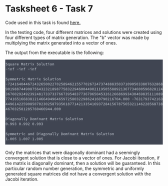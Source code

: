 # Tasksheet 6 - Task 7

Code used in this task is found [here.](../../software/matrix/testjacobi.c)

In the testing code, four different matrices and solutions
were created using four different types of matrix
generation. The "b" vector was made by multiplying the
matrix generated into a vector of ones.

The output from the executable is the following:

![Console Output](task7.png)

Only the matrices that were diagonally dominant had a
seemingly convergent solution that is close to a vector of ones. For Jacobi iteration,
if the matrix is diagonally dominant, then a solution
will be guaranteed. In this particular random number
generation, the symmetric and uniformly generated
square matrices did not have a convergent solution with
the Jacobi iteration.
